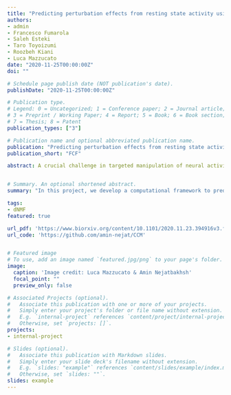 ```yaml
---
title: "Predicting perturbation effects from resting state activity using functional causal flow"
authors:
- admin
- Francesco Fumarola
- Saleh Esteki
- Taro Toyoizumi
- Roozbeh Kiani
- Luca Mazzucato
date: "2020-11-25T00:00:00Z"
doi: ""

# Schedule page publish date (NOT publication's date).
publishDate: "2020-11-25T00:00:00Z"

# Publication type.
# Legend: 0 = Uncategorized; 1 = Conference paper; 2 = Journal article;
# 3 = Preprint / Working Paper; 4 = Report; 5 = Book; 6 = Book section;
# 7 = Thesis; 8 = Patent
publication_types: ["3"]

# Publication name and optional abbreviated publication name.
publication: "Predicting perturbation effects from resting state activity using functional causal flow"
publication_short: "FCF"

abstract: A crucial challenge in targeted manipulation of neural activity is to identify perturbation sites whose stimulation exerts significant effects downstream (high efficacy), a procedure currently achieved by labor-intensive trial-and-error. Targeted perturbations will be greatly facilitated by understanding causal interactions within neural ensembles and predicting the efficacy of perturbation sites before intervention. Here, we address this issue by developing a computational framework to predict how single-site micorstimulation alters the ensemble spiking activity in an alert monkey’s prefrontal cortex. Our framework uses delay embedding techniques to infer the ensemble’s functional causal flow (FCF) based on the functional interactions inferred at rest. We validate FCF using ground truth data from models of cortical circuits, showing that FCF is robust to noise and can be inferred from brief recordings of even a small fraction of neurons in the circuit. A detailed comparison of FCF with several alternative methods, including Granger causality and transfer entropy, highlighted the advantages of FCF in predicting perturbation effects on empirical data. Our results provide the foundation for using targeted circuit manipulations to develop targeted interventions suitable for brain-machine interfaces and ameliorating cognitive dysfunctions in the human brain.


# Summary. An optional shortened abstract.
summary: "In this project, we develop a computational framework to predict how single-site micorstimulation alters the ensemble spiking activity in an alert monkey’s prefrontal cortex."

tags:
- dNMF
featured: true

url_pdf: 'https://www.biorxiv.org/content/10.1101/2020.11.23.394916v3.full.pdf'
url_code: 'https://github.com/amin-nejat/CCM'


# Featured image
# To use, add an image named `featured.jpg/png` to your page's folder. 
image:
  caption: 'Image credit: Luca Mazzucato & Amin Nejatbakhsh'
  focal_point: ""
  preview_only: false

# Associated Projects (optional).
#   Associate this publication with one or more of your projects.
#   Simply enter your project's folder or file name without extension.
#   E.g. `internal-project` references `content/project/internal-project/index.md`.
#   Otherwise, set `projects: []`.
projects:
- internal-project

# Slides (optional).
#   Associate this publication with Markdown slides.
#   Simply enter your slide deck's filename without extension.
#   E.g. `slides: "example"` references `content/slides/example/index.md`.
#   Otherwise, set `slides: ""`.
slides: example
---
```

